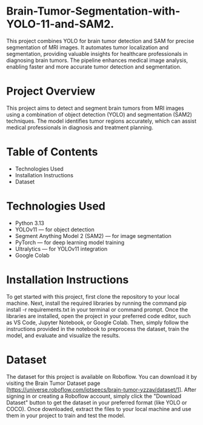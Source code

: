 # Brain-Tumor-Segmentation-with-YOLO-11-and-SAM2.
This project combines YOLO for brain tumor detection and SAM for precise segmentation of MRI images. It automates tumor localization and segmentation, providing valuable insights for healthcare professionals in diagnosing brain tumors. The pipeline enhances medical image analysis, enabling faster and more accurate tumor detection and segmentation.

# Project Overview
This project aims to detect and segment brain tumors from MRI images using a combination of object detection (YOLO) and segmentation (SAM2) techniques. The model identifies tumor regions accurately, which can assist medical professionals in diagnosis and treatment planning.

# Table of Contents
- Technologies Used
- Installation Instructions
- Dataset

# Technologies Used
- Python 3.13
- YOLOv11 — for object detection
- Segment Anything Model 2 (SAM2) — for image segmentation
- PyTorch — for deep learning model training
- Ultralytics — for YOLOv11 integration
- Google Colab

# Installation Instructions
To get started with this project, first clone the repository to your local machine. Next, install the required libraries by running the command pip install -r requirements.txt in your terminal or command prompt. Once the libraries are installed, open the project in your preferred code editor, such as VS Code, Jupyter Notebook, or Google Colab. Then, simply follow the instructions provided in the notebook to preprocess the dataset, train the model, and evaluate and visualize the results.

# Dataset
The dataset for this project is available on Roboflow. You can download it by visiting the Brain Tumor Dataset page [https://universe.roboflow.com/iotseecs/brain-tumor-yzzav/dataset/1]. After signing in or creating a Roboflow account, simply click the "Download Dataset" button to get the dataset in your preferred format (like YOLO or COCO). Once downloaded, extract the files to your local machine and use them in your project to train and test the model.
